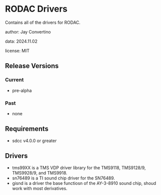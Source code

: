 # RODAC Drivers

Contains all of the drivers for RODAC.

author: Jay Convertino

data: 2024.11.02

license: MIT

## Release Versions
### Current
  - pre-alpha

### Past
  - none

## Requirements
  - sdcc v4.0.0 or greater

## Drivers
  - tms99XX is a TMS VDP driver library for the TMS9118, TMS9128/9, TMS9928/9, and TMS9918.
  - sn76489 is a TI sound chip driver for the SN76489.
  - gisnd is a driver the base functiosn of the AY-3-8910 sound chip, shoud work with most derivatives.

